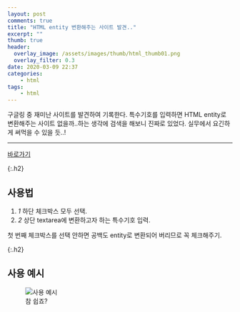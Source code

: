 ```yaml
---
layout: post
comments: true
title: "HTML entity 변환해주는 사이트 발견.."
excerpt: ""
thumb: true
header:
  overlay_image: /assets/images/thumb/html_thumb01.png
  overlay_filter: 0.3
date: 2020-03-09 22:37
categories:
    - html
tags:
    - html
---
```

구글링 중 재미난 사이트를 발견하여 기록한다. 특수기호를 입력하면 HTML entity로 변환해주는 사이트 없을까..하는 생각에 검색을 해보니 진짜로 있었다. 실무에서 요긴하게 써먹을 수 있을 듯..!

<hr>

<div class="align--center">
  <a href="https://mothereff.in/html-entities" target="_blank" title="새창열림" class="btn--standard type5">바로가기</a>
</div>

{:.h2}
## 사용법
<div class="cont-box type1 ico">
  <ol class="bu-list--num type3">
    <li>
      <em class="num">1</em> 하단 체크박스 모두 선택.
    </li>
    <li>
      <em class="num">2</em> 상단 textarea에 변환하고자 하는 특수기호 입력.
    </li>
  </ol>
</div>
첫 번째 체크박스를 선택 안하면 공백도 entity로 변환되어 버리므로 꼭 체크해주기.

{:.h2}
## 사용 예시

<figure class="rsp-img type2 zoom align--center">
  <img src="/assets/images/post/entity-converter_img01.png" alt="사용 예시">
  <figcaption>참 쉽죠?</figcaption>
</figure>